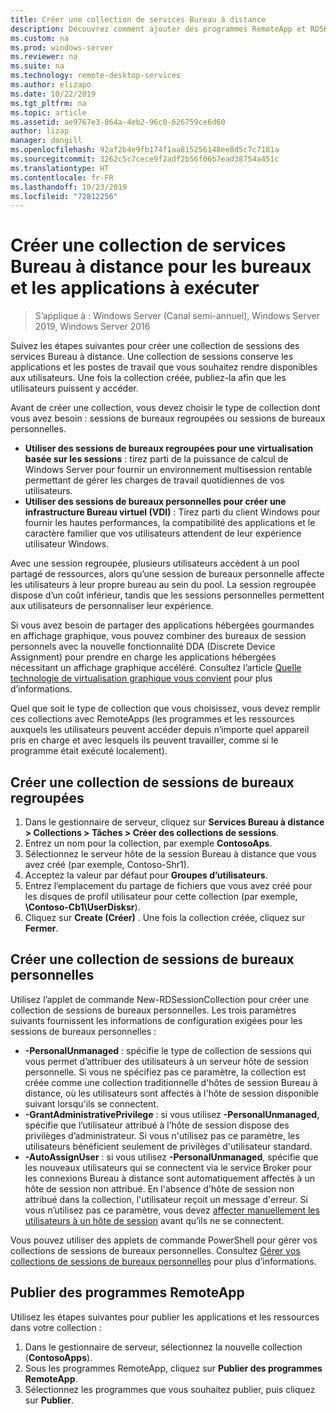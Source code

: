 ```yaml
---
title: Créer une collection de services Bureau à distance
description: Découvrez comment ajouter des programmes RemoteApp et RDSH à votre déploiement RDS.
ms.custom: na
ms.prod: windows-server
ms.reviewer: na
ms.suite: na
ms.technology: remote-desktop-services
ms.author: elizapo
ms.date: 10/22/2019
ms.tgt_pltfrm: na
ms.topic: article
ms.assetid: ae9767e3-864a-4eb2-96c0-626759ce6d60
author: lizap
manager: dongill
ms.openlocfilehash: 92af2b4e9fb174f1aa815256148ee8d5c7c7181a
ms.sourcegitcommit: 3262c5c7cece9f2adf2b56f06b7ead38754a451c
ms.translationtype: HT
ms.contentlocale: fr-FR
ms.lasthandoff: 10/23/2019
ms.locfileid: "72812256"
---
```

# <a name="create-a-remote-desktop-services-collection-for-desktops-and-apps-to-run"></a>Créer une collection de services Bureau à distance pour les bureaux et les applications à exécuter

>S’applique à : Windows Server (Canal semi-annuel), Windows Server 2019, Windows Server 2016

Suivez les étapes suivantes pour créer une collection de sessions des services Bureau à distance. Une collection de sessions conserve les applications et les postes de travail que vous souhaitez rendre disponibles aux utilisateurs. Une fois la collection créée, publiez-la afin que les utilisateurs puissent y accéder.

Avant de créer une collection, vous devez choisir le type de collection dont vous avez besoin : sessions de bureaux regroupées ou sessions de bureaux personnelles. 

- **Utiliser des sessions de bureaux regroupées pour une virtualisation basée sur les sessions** : tirez parti de la puissance de calcul de Windows Server pour fournir un environnement multisession rentable permettant de gérer les charges de travail quotidiennes de vos utilisateurs.
- **Utiliser des sessions de bureaux personnelles pour créer une infrastructure Bureau virtuel (VDI)** : Tirez parti du client Windows pour fournir les hautes performances, la compatibilité des applications et le caractère familier que vos utilisateurs attendent de leur expérience utilisateur Windows.
 
Avec une session regroupée, plusieurs utilisateurs accèdent à un pool partagé de ressources, alors qu’une session de bureaux personnelle affecte les utilisateurs à leur propre bureau au sein du pool. La session regroupée dispose d’un coût inférieur, tandis que les sessions personnelles permettent aux utilisateurs de personnaliser leur expérience.

Si vous avez besoin de partager des applications hébergées gourmandes en affichage graphique, vous pouvez combiner des bureaux de session personnels avec la nouvelle fonctionnalité DDA (Discrete Device Assignment) pour prendre en charge les applications hébergées nécessitant un affichage graphique accéléré. Consultez l’article [Quelle technologie de virtualisation graphique vous convient](rds-graphics-virtualization.md) pour plus d’informations.


Quel que soit le type de collection que vous choisissez, vous devez remplir ces collections avec RemoteApps (les programmes et les ressources auxquels les utilisateurs peuvent accéder depuis n’importe quel appareil pris en charge et avec lesquels ils peuvent travailler, comme si le programme était exécuté localement).

## <a name="create-a-pooled-desktop-session-collection"></a>Créer une collection de sessions de bureaux regroupées

1.  Dans le gestionnaire de serveur, cliquez sur **Services Bureau à distance > Collections > Tâches > Créer des collections de sessions**.  
2.  Entrez un nom pour la collection, par exemple **ContosoAps**.  
3.  Sélectionnez le serveur hôte de la session Bureau à distance que vous avez créé (par exemple, Contoso-Shr1).  
4.  Acceptez la valeur par défaut pour **Groupes d’utilisateurs**.  
5.  Entrez l’emplacement du partage de fichiers que vous avez créé pour les disques de profil utilisateur pour cette collection (par exemple, **\Contoso-Cb1\UserDisksr**).   
6.  Cliquez sur **Create (Créer)** . Une fois la collection créée, cliquez sur **Fermer**.  


## <a name="create-a-personal-desktop-session-collection"></a>Créer une collection de sessions de bureaux personnelles

Utilisez l’applet de commande New-RDSessionCollection pour créer une collection de sessions de bureaux personnelles. Les trois paramètres suivants fournissent les informations de configuration exigées pour les sessions de bureaux personnelles :

- **-PersonalUnmanaged** : spécifie le type de collection de sessions qui vous permet d’attribuer des utilisateurs à un serveur hôte de session personnelle. Si vous ne spécifiez pas ce paramètre, la collection est créée comme une collection traditionnelle d'hôtes de session Bureau à distance, où les utilisateurs sont affectés à l'hôte de session disponible suivant lorsqu'ils se connectent.
- **-GrantAdministrativePrivilege** : si vous utilisez **-PersonalUnmanaged**, spécifie que l’utilisateur attribué à l’hôte de session dispose des privilèges d’administrateur. Si vous n'utilisez pas ce paramètre, les utilisateurs bénéficient seulement de privilèges d'utilisateur standard.
- **-AutoAssignUser** : si vous utilisez **-PersonalUnmanaged**, spécifie que les nouveaux utilisateurs qui se connectent via le service Broker pour les connexions Bureau à distance sont automatiquement affectés à un hôte de session non attribué. En l'absence d'hôte de session non attribué dans la collection, l'utilisateur reçoit un message d'erreur. Si vous n’utilisez pas ce paramètre, vous devez [affecter manuellement les utilisateurs à un hôte de session](rds-manage-personal-collection.md#manually-assign-a-user-to-a-personal-session-host) avant qu’ils ne se connectent.

Vous pouvez utiliser des applets de commande PowerShell pour gérer vos collections de sessions de bureaux personnelles. Consultez [Gérer vos collections de sessions de bureaux personnelles](rds-manage-personal-collection.md) pour plus d’informations.

## <a name="publish-remoteapp-programs"></a>Publier des programmes RemoteApp
Utilisez les étapes suivantes pour publier les applications et les ressources dans votre collection :

1.  Dans le gestionnaire de serveur, sélectionnez la nouvelle collection (**ContosoApps**).  
2.  Sous les programmes RemoteApp, cliquez sur **Publier des programmes RemoteApp**.  
3. Sélectionnez les programmes que vous souhaitez publier, puis cliquez sur **Publier**.  
